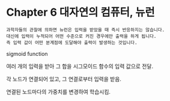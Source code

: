# Chapter 6 대자연의 컴퓨터, 뉴런

`````
과학자들의 관찰에 의하면 뉴런은 입력을 받았을 때 즉시 반응하지는 않습니다.
대신에 입력이 누적되어 어떤 수준으로 커진 경우에만 출력을 하게 됩니다.
즉 입력 값이 어떤 분계점에 도달해야 출력이 발생하는 것입니다.
`````

sigmoid function

여러 개의 입력을 받아 그 합을 시그모이드 함수의 입력 값으로 전달.

각 노드가 연결되어 있고, 그 연결로부터 입력을 받음.

연결된 노드마다의 가중치를 변경하여 학습시킴.
